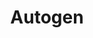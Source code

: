 ---
title: "Autogen"
url: /ciudad-autonoma-de-buenos-aires/autogen-avenida-alvarez-thomas/
shop: coche
---